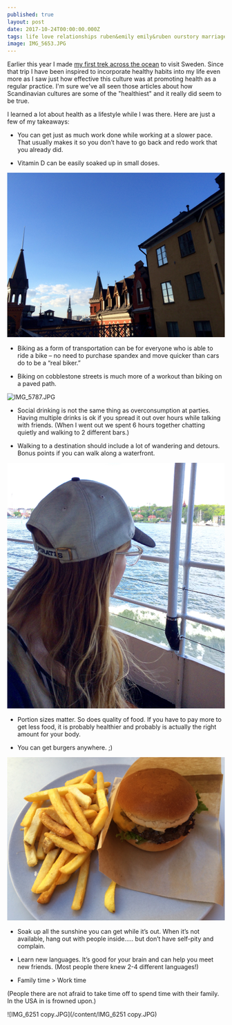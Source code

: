 ```yaml
---
published: true
layout: post
date: 2017-10-24T00:00:00.000Z
tags: life love relationships ruben&emily emily&ruben ourstory marriage lifestyle engagement family wedding dates weeklydates travel healthytravel
image: IMG_5653.JPG
---
```



Earlier this year I made [my first trek across the ocean](http://edibleem.com/sweden-vlog) to visit Sweden. Since that trip I have been inspired to incorporate healthy habits into my life even more as I saw just how effective this culture was at promoting health as a regular practice. I'm sure we've all seen those articles about how Scandinavian cultures are some of the "healthiest" and it really did seem to be true. 

I learned a lot about health as a lifestyle while I was there. Here are just a few of my takeaways: 

* You can get just as much work done while working at a slower pace. That usually makes it so you don’t have to go back and redo work that you already did. 

* Vitamin D can be easily soaked up in small doses.

![IMG_6052.jpg](/content/IMG_6052.jpg)

* Biking as a form of transportation can be for everyone who is able to ride a bike – no need to purchase spandex and move quicker than cars do to be a “real biker.” 

* Biking on cobblestone streets is much more of a workout than biking on a paved path. 

![IMG_5787.JPG](/content/IMG_5787.JPG)

* Social drinking is not the same thing as overconsumption at parties. Having multiple drinks is ok if you spread it out over hours while talking with friends. (When I went out we spent 6 hours together chatting quietly and walking to 2 different bars.)

* Walking to a destination should include a lot of wandering and detours. Bonus points if you can walk along a waterfront.

![IMG_6250.JPG](/content/IMG_6250.JPG)

* Portion sizes matter. So does quality of food. If you have to pay more to get less food, it is probably healthier and probably is actually the right amount for your body. 

* You can get burgers anywhere. ;)

![IMG_6332.JPG](/content/IMG_6332.JPG)


* Soak up all the sunshine you can get while it’s out. When it’s not available, hang out with people inside….. but don’t have self-pity and complain. 

* Learn new languages. It’s good for your brain and can help you meet new friends. (Most people there knew 2-4 different languages!)

* Family time > Work time 

(People there are not afraid to take time off to spend time with their family. In the USA in is frowned upon.)

![IMG_6251 copy.JPG](/content/IMG_6251 copy.JPG)
